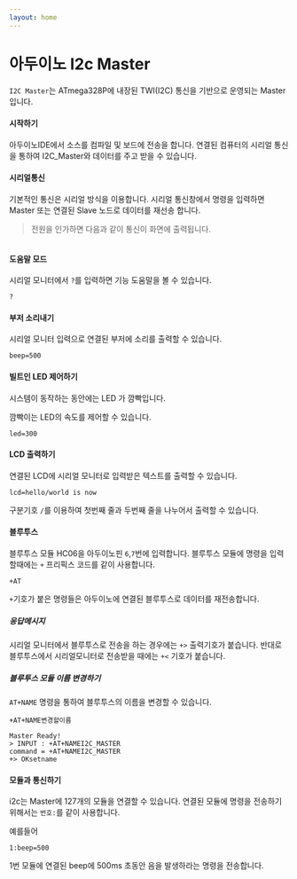 ```yaml
---
layout: home
---
```


# 아두이노 I2c Master

`I2C Master`는 ATmega328P에 내장된 TWI(I2C) 통신을 기반으로 운영되는 Master 입니다. 

#### 시작하기

아두이노IDE에서 소스를 컴파일 및 보드에 전송을 합니다. 연결된 컴퓨터의 시리얼 통신을 통하여 I2C_Master와 데이터를 주고 받을 수 있습니다.

#### 시리얼통신

기본적인 통신은 시리얼 방식을 이용합니다. 시리얼 통신창에서 명령을 입력하면 Master 또는 연결된 Slave 노드로 데이터를 재선송 합니다.

>  전원을 인가하면 다음과 같이 통신이 화면에 출력됩니다.

``` 
```

#### 도움말 모드

시리얼 모니터에서 `?`를 입력하면 기능 도움말을 볼 수 있습니다.

```
?
```

####  부저 소리내기

시리얼 모니터 입력으로 연결된 부저에 소리를 출력할 수 있습니다.

```
beep=500
```

#### 빌트인 LED 제어하기

시스템이 동작하는 동안에는 LED 가 깜빡입니다.

깜빡이는 LED의 속도를 제어할 수 있습니다.

```
led=300
```

#### LCD 출력하기
연결된 LCD에 시리얼 모니터로 입력받은 텍스트를 출력할 수 있습니다. 

```
lcd=hello/world is now
```

구분기호 `/`를 이용하여 첫번째 줄과 두번째 줄을 나누어서 출력할 수 있습니다.

#### 블루투스
블루투스 모듈 HC06을 아두이노핀 `6`,`7`번에 입력합니다. 
블루투스 모듈에 명령을 입력할때에는 `+` 프리픽스 코드를 같이 사용합니다.

```
+AT
```

`+`기호가 붙은 명령들은 아두이노에 연결된 블루투스로 데이터를 재전송합니다.

##### 응답메시지

시리얼 모니터에서 블루투스로 전송을 하는 경우에는 `+>` 출력기호가 붙습니다. 반대로 블루투스에서 시리얼모니터로 전송받을 때에는 `+<` 기호가 붙습니다.

##### 블루투스 모듈 이름 변경하기
`AT+NAME` 명령을 통하여 블루투스의 이름을 변경할 수 있습니다.

```
+AT+NAME변경할이름
```


```
Master Ready!
> INPUT : +AT+NAMEI2C_MASTER
command = +AT+NAMEI2C_MASTER
+> OKsetname
```

#### 모듈과 통신하기
i2c는 Master에 127개의 모듈을 연결할 수 있습니다. 
연결된 모듈에 명령을 전송하기 위해서는 `번호:`를 같이 사용합니다.

예를들어

```
1:beep=500
```

1번 모듈에 연결된 beep에 500ms 초동안 음을 발생하라는 명령을 전송합니다.
